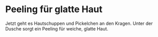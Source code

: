 # Peeling für glatte Haut
Jetzt geht es Hautschuppen und Pickelchen an den Kragen. Unter der Dusche sorgt ein Peeling für weiche, glatte Haut. 
